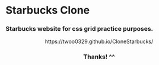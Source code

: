 # Starbucks Clone
<h3>Starbucks website for css grid practice purposes. </h3>

<p align="center">
https://twoo0329.github.io/CloneStarbucks/
</p>

<h3 align="center">Thanks! ^^</h3>
